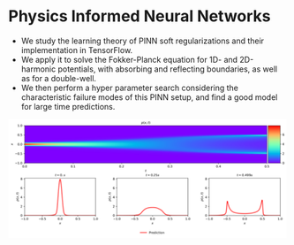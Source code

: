# Physics Informed Neural Networks
- We study the learning theory of PINN soft regularizations and their implementation in TensorFlow.
- We apply it to solve the Fokker-Planck equation for 1D- and 2D-harmonic potentials, with absorbing and reflecting boundaries, as well as for a double-well.
- We then perform a hyper parameter search considering the characteristic failure modes of this PINN setup, and find a good model for large time predictions.

![](./double_well.jpeg)
